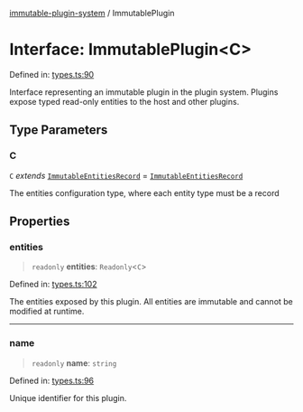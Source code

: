 [immutable-plugin-system](../README.md) / ImmutablePlugin

# Interface: ImmutablePlugin\<C\>

Defined in: [types.ts:90](https://github.com/agladysh/immutable-plugin-system/blob/1e3844304b71a6cb1d44c2f57e31e6fc81a4ed82/src/types.ts#L90)

Interface representing an immutable plugin in the plugin system.
Plugins expose typed read-only entities to the host and other plugins.

## Type Parameters

### C

`C` *extends* [`ImmutableEntitiesRecord`](../type-aliases/ImmutableEntitiesRecord.md) = [`ImmutableEntitiesRecord`](../type-aliases/ImmutableEntitiesRecord.md)

The entities configuration type, where each entity type must be a record

## Properties

### entities

> `readonly` **entities**: `Readonly`\<`C`\>

Defined in: [types.ts:102](https://github.com/agladysh/immutable-plugin-system/blob/1e3844304b71a6cb1d44c2f57e31e6fc81a4ed82/src/types.ts#L102)

The entities exposed by this plugin.
All entities are immutable and cannot be modified at runtime.

***

### name

> `readonly` **name**: `string`

Defined in: [types.ts:96](https://github.com/agladysh/immutable-plugin-system/blob/1e3844304b71a6cb1d44c2f57e31e6fc81a4ed82/src/types.ts#L96)

Unique identifier for this plugin.
